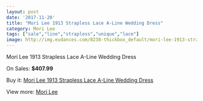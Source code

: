 ```yaml
---
layout: post
date: '2017-11-20'
title: "Mori Lee 1913 Strapless Lace A-Line Wedding Dress"
category: Mori Lee
tags: ["sale","line","strapless","unique","lace"]
image: http://img.eudances.com/8238-thickbox_default/mori-lee-1913-strapless-lace-a-line-wedding-dress.jpg
---
```

Mori Lee 1913 Strapless Lace A-Line Wedding Dress

On Sales: **$407.99**
<a href="https://www.eudances.com/en/mori-lee/2845-mori-lee-1913-strapless-lace-a-line-wedding-dress.html"><amp-img layout="responsive" width="600" height="600" src="//img.eudances.com/8238-thickbox_default/mori-lee-1913-strapless-lace-a-line-wedding-dress.jpg" alt="Mori Lee 1913 Strapless Lace A-Line Wedding Dress 0" /></a>
<a href="https://www.eudances.com/en/mori-lee/2845-mori-lee-1913-strapless-lace-a-line-wedding-dress.html"><amp-img layout="responsive" width="600" height="600" src="//img.eudances.com/8242-thickbox_default/mori-lee-1913-strapless-lace-a-line-wedding-dress.jpg" alt="Mori Lee 1913 Strapless Lace A-Line Wedding Dress 1" /></a>
<a href="https://www.eudances.com/en/mori-lee/2845-mori-lee-1913-strapless-lace-a-line-wedding-dress.html"><amp-img layout="responsive" width="600" height="600" src="//img.eudances.com/8241-thickbox_default/mori-lee-1913-strapless-lace-a-line-wedding-dress.jpg" alt="Mori Lee 1913 Strapless Lace A-Line Wedding Dress 2" /></a>
<a href="https://www.eudances.com/en/mori-lee/2845-mori-lee-1913-strapless-lace-a-line-wedding-dress.html"><amp-img layout="responsive" width="600" height="600" src="//img.eudances.com/8240-thickbox_default/mori-lee-1913-strapless-lace-a-line-wedding-dress.jpg" alt="Mori Lee 1913 Strapless Lace A-Line Wedding Dress 3" /></a>
<a href="https://www.eudances.com/en/mori-lee/2845-mori-lee-1913-strapless-lace-a-line-wedding-dress.html"><amp-img layout="responsive" width="600" height="600" src="//img.eudances.com/8239-thickbox_default/mori-lee-1913-strapless-lace-a-line-wedding-dress.jpg" alt="Mori Lee 1913 Strapless Lace A-Line Wedding Dress 4" /></a>

Buy it: [Mori Lee 1913 Strapless Lace A-Line Wedding Dress](https://www.eudances.com/en/mori-lee/2845-mori-lee-1913-strapless-lace-a-line-wedding-dress.html "Mori Lee 1913 Strapless Lace A-Line Wedding Dress")

View more: [Mori Lee](https://www.eudances.com/en/9-mori-lee "Mori Lee")